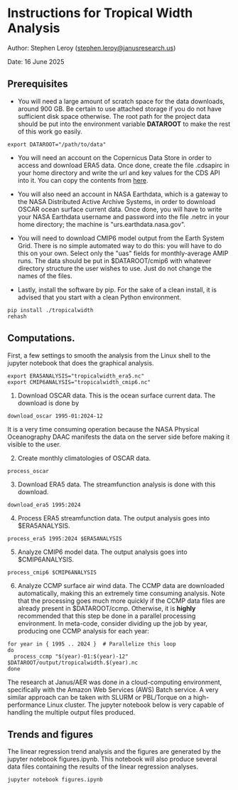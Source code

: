 #  Instructions for Tropical Width Analysis

Author: Stephen Leroy (stephen.leroy@janusresearch.us)

Date: 16 June 2025


## Prerequisites

- You will need a large amount of scratch space for the data downloads, 
  around 900 GB. Be certain to use attached storage if you do not have 
  sufficient disk space otherwise. The root path for the project data 
  should be put into the environment variable **DATAROOT** to make the 
  rest of this work go easily. 

```
export DATAROOT="/path/to/data"
```

- You will need an account on the Copernicus Data Store in order to access 
  and download ERA5 data. Once done, create the file .cdsapirc in your home 
  directory and write the url and key values for the CDS API into it. You 
  can copy the contents from [here](https://cds.climate.copernicus.eu/how-to-api). 

- You will also need an account in NASA Earthdata, which is a gateway to the 
  NASA Distributed Active Archive Systems, in order to download OSCAR ocean 
  surface current data. Once done, you will have to write your NASA Earthdata 
  username and password into the file .netrc in your home directory; the 
  machine is "urs.earthdata.nasa.gov". 

- You will need to download CMIP6 model output from the Earth System Grid. 
  There is no simple automated way to do this: you will have to do this 
  on your own. Select only the "uas" fields for monthly-average AMIP runs. 
  The data should be put in $DATAROOT/cmip6 with whatever directory 
  structure the user wishes to use. Just do not change the names of the 
  files. 

- Lastly, install the software by pip. For the sake of a clean install, 
  it is advised that you start with a clean Python environment. 

```
pip install ./tropicalwidth
rehash
```

##  Computations. 

First, a few settings to smooth the analysis from the Linux shell to the 
jupyter notebook that does the graphical analysis.

```
export ERA5ANALYSIS="tropicalwidth_era5.nc"
export CMIP6ANALYSIS="tropicalwidth_cmip6.nc"
```

1. Download OSCAR data. This is the ocean surface current data. The 
download is done by 
```
download_oscar 1995-01:2024-12
```
It is a very time consuming operation because the NASA Physical Oceanography 
DAAC manifests the data on the server side before making it visible to the 
user.

2. Create monthly climatologies of OSCAR data. 
```
process_oscar
```

3. Download ERA5 data. The streamfunction analysis is done with this 
download. 
```
download_era5 1995:2024
```

4. Process ERA5 streamfunction data. The output analysis goes into 
$ERA5ANALYSIS. 
```
process_era5 1995:2024 $ERA5ANALYSIS
```

5. Analyze CMIP6 model data. The output analysis goes into 
$CMIP6ANALYSIS. 
```
process_cmip6 $CMIP6ANALYSIS
```

6. Analyze CCMP surface air wind data. The CCMP data are downloaded 
automatically, making this an extremely time consuming analysis. Note 
that the processing goes much more quickly if the CCMP data files are 
already present in $DATAROOT/ccmp. Otherwise, it is **highly**
recommended that this step be done in a parallel processing environment.
In meta-code, consider dividing up the job by year, producing one
CCMP analysis for each year: 
```
for year in { 1995 .. 2024 }  # Parallelize this loop
do
  process_ccmp "$(year)-01:$(year)-12" $DATAROOT/output/tropicalwidth.$(year).nc
done
```
The research at Janus/AER was done in a cloud-computing environment, 
specifically with the Amazon Web Services (AWS) Batch service. A very 
similar approach can be taken with SLURM or PBL/Torque on a 
high-performance Linux cluster. The jupyter notebook below is very 
capable of handling the multiple output files produced. 

## Trends and figures

The linear regression trend analysis and the figures are generated 
by the jupyter notebook figures.ipynb. This notebook will also 
produce several data files containing the results of the linear 
regression analyses. 
```
jupyter notebook figures.ipynb
```



